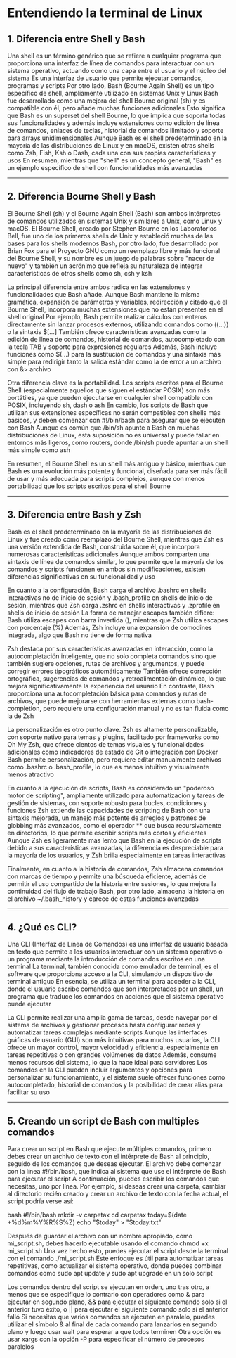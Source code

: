 # Entendiendo la terminal de Linux

## 1. Diferencia entre Shell y Bash

Una shell es un término genérico que se refiere a cualquier programa que proporciona una interfaz de línea de comandos para interactuar con un sistema operativo, actuando como una capa entre el usuario y el núcleo del sistema Es una interfaz de usuario que permite ejecutar comandos, programas y scripts Por otro lado, Bash (Bourne Again Shell) es un tipo específico de shell, ampliamente utilizado en sistemas Unix y Linux Bash fue desarrollado como una mejora del shell Bourne original (sh) y es compatible con él, pero añade muchas funciones adicionales Esto significa que Bash es un superset del shell Bourne, lo que implica que soporta todas sus funcionalidades y además incluye extensiones como edición de línea de comandos, enlaces de teclas, historial de comandos ilimitado y soporte para arrays unidimensionales Aunque Bash es el shell predeterminado en la mayoría de las distribuciones de Linux y en macOS, existen otras shells como Zsh, Fish, Ksh o Dash, cada una con sus propias características y usos En resumen, mientras que "shell" es un concepto general, "Bash" es un ejemplo específico de shell con funcionalidades más avanzadas

---

## 2. Diferencia Bourne Shell y Bash
El Bourne Shell (sh) y el Bourne Again Shell (Bash) son ambos intérpretes de comandos utilizados en sistemas Unix y similares a Unix, como Linux y macOS. El Bourne Shell, creado por Stephen Bourne en los Laboratorios Bell, fue uno de los primeros shells de Unix y estableció muchas de las bases para los shells modernos Bash, por otro lado, fue desarrollado por Brian Fox para el Proyecto GNU como un reemplazo libre y más funcional del Bourne Shell, y su nombre es un juego de palabras sobre "nacer de nuevo" y también un acrónimo que refleja su naturaleza de integrar características de otros shells como sh, csh y ksh

La principal diferencia entre ambos radica en las extensiones y funcionalidades que Bash añade. Aunque Bash mantiene la misma gramática, expansión de parámetros y variables, redirección y citado que el Bourne Shell, incorpora muchas extensiones que no están presentes en el shell original Por ejemplo, Bash permite realizar cálculos con enteros directamente sin lanzar procesos externos, utilizando comandos como ((...)) o la sintaxis $[...] También ofrece características avanzadas como la edición de línea de comandos, historial de comandos, autocompletado con la tecla TAB y soporte para expresiones regulares Además, Bash incluye funciones como $(...) para la sustitución de comandos y una sintaxis más simple para redirigir tanto la salida estándar como la de error a un archivo con &> archivo

Otra diferencia clave es la portabilidad. Los scripts escritos para el Bourne Shell (especialmente aquellos que siguen el estándar POSIX) son más portátiles, ya que pueden ejecutarse en cualquier shell compatible con POSIX, incluyendo sh, dash o ash En cambio, los scripts de Bash que utilizan sus extensiones específicas no serán compatibles con shells más básicos, y deben comenzar con #!/bin/bash para asegurar que se ejecuten con Bash Aunque es común que /bin/sh apunte a Bash en muchas distribuciones de Linux, esta suposición no es universal y puede fallar en entornos más ligeros, como routers, donde /bin/sh puede apuntar a un shell más simple como ash

En resumen, el Bourne Shell es un shell más antiguo y básico, mientras que Bash es una evolución más potente y funcional, diseñada para ser más fácil de usar y más adecuada para scripts complejos, aunque con menos portabilidad que los scripts escritos para el shell Bourne


---


## 3. Diferencia entre Bash y Zsh

Bash es el shell predeterminado en la mayoría de las distribuciones de Linux y fue creado como reemplazo del Bourne Shell, mientras que Zsh es una versión extendida de Bash, construida sobre él, que incorpora numerosas características adicionales  Aunque ambos comparten una sintaxis de línea de comandos similar, lo que permite que la mayoría de los comandos y scripts funcionen en ambos sin modificaciones, existen diferencias significativas en su funcionalidad y uso 

En cuanto a la configuración, Bash carga el archivo .bashrc en shells interactivas no de inicio de sesión y .bash_profile en shells de inicio de sesión, mientras que Zsh carga .zshrc en shells interactivas y .zprofile en shells de inicio de sesión  La forma de manejar escapes también difiere: Bash utiliza escapes con barra invertida (\), mientras que Zsh utiliza escapes con porcentaje (%)  Además, Zsh incluye una expansión de comodines integrada, algo que Bash no tiene de forma nativa 

Zsh destaca por sus características avanzadas en interacción, como la autocompletación inteligente, que no solo completa comandos sino que también sugiere opciones, rutas de archivos y argumentos, y puede corregir errores tipográficos automáticamente  También ofrece corrección ortográfica, sugerencias de comandos y retroalimentación dinámica, lo que mejora significativamente la experiencia del usuario  En contraste, Bash proporciona una autocompletación básica para comandos y rutas de archivos, que puede mejorarse con herramientas externas como bash-completion, pero requiere una configuración manual y no es tan fluida como la de Zsh 

La personalización es otro punto clave. Zsh es altamente personalizable, con soporte nativo para temas y plugins, facilitado por frameworks como Oh My Zsh, que ofrece cientos de temas visuales y funcionalidades adicionales como indicadores de estado de Git o integración con Docker  Bash permite personalización, pero requiere editar manualmente archivos como .bashrc o .bash_profile, lo que es menos intuitivo y visualmente menos atractivo 

En cuanto a la ejecución de scripts, Bash es considerado un "poderoso motor de scripting", ampliamente utilizado para automatización y tareas de gestión de sistemas, con soporte robusto para bucles, condiciones y funciones  Zsh extiende las capacidades de scripting de Bash con una sintaxis mejorada, un manejo más potente de arreglos y patrones de globbing más avanzados, como el operador ** que busca recursivamente en directorios, lo que permite escribir scripts más cortos y eficientes  Aunque Zsh es ligeramente más lento que Bash en la ejecución de scripts debido a sus características avanzadas, la diferencia es despreciable para la mayoría de los usuarios, y Zsh brilla especialmente en tareas interactivas 

Finalmente, en cuanto a la historia de comandos, Zsh almacena comandos con marcas de tiempo y permite una búsqueda eficiente, además de permitir el uso compartido de la historia entre sesiones, lo que mejora la continuidad del flujo de trabajo  Bash, por otro lado, almacena la historia en el archivo ~/.bash_history y carece de estas funciones avanzadas

---

## 4. ¿Qué es CLI?

Una CLI (Interfaz de Línea de Comandos) es una interfaz de usuario basada en texto que permite a los usuarios interactuar con un sistema operativo o un programa mediante la introducción de comandos escritos en una terminal La terminal, también conocida como emulador de terminal, es el software que proporciona acceso a la CLI, simulando un dispositivo de terminal antiguo En esencia, se utiliza un terminal para acceder a la CLI, donde el usuario escribe comandos que son interpretados por un shell, un programa que traduce los comandos en acciones que el sistema operativo puede ejecutar

La CLI permite realizar una amplia gama de tareas, desde navegar por el sistema de archivos y gestionar procesos hasta configurar redes y automatizar tareas complejas mediante scripts Aunque las interfaces gráficas de usuario (GUI) son más intuitivas para muchos usuarios, la CLI ofrece un mayor control, mayor velocidad y eficiencia, especialmente en tareas repetitivas o con grandes volúmenes de datos Además, consume menos recursos del sistema, lo que la hace ideal para servidores Los comandos en la CLI pueden incluir argumentos y opciones para personalizar su funcionamiento, y el sistema suele ofrecer funciones como autocompletado, historial de comandos y la posibilidad de crear alias para facilitar su uso

---

## 5. Creando un script de Bash con multiples comandos

Para crear un script en Bash que ejecute múltiples comandos, primero debes crear un archivo de texto con el intérprete de Bash al principio, seguido de los comandos que deseas ejecutar. El archivo debe comenzar con la línea #!/bin/bash, que indica al sistema que use el intérprete de Bash para ejecutar el script A continuación, puedes escribir los comandos que necesitas, uno por línea. Por ejemplo, si deseas crear una carpeta, cambiar al directorio recién creado y crear un archivo de texto con la fecha actual, el script podría verse así:

bash
#!/bin/bash
mkdir -v carpetax
cd carpetax
today=$(date +%d%m%Y%R%S%Z)
echo "$today" > "$today.txt"


Después de guardar el archivo con un nombre apropiado, como mi_script.sh, debes hacerlo ejecutable usando el comando chmod +x mi_script.sh Una vez hecho esto, puedes ejecutar el script desde la terminal con el comando ./mi_script.sh Este enfoque es útil para automatizar tareas repetitivas, como actualizar el sistema operativo, donde puedes combinar comandos como sudo apt update y sudo apt upgrade en un solo script

Los comandos dentro del script se ejecutan en orden, uno tras otro, a menos que se especifique lo contrario con operadores como & para ejecutar en segundo plano, && para ejecutar el siguiente comando solo si el anterior tuvo éxito, o || para ejecutar el siguiente comando solo si el anterior falló Si necesitas que varios comandos se ejecuten en paralelo, puedes utilizar el símbolo & al final de cada comando para lanzarlos en segundo plano y luego usar wait para esperar a que todos terminen Otra opción es usar xargs con la opción -P para especificar el número de procesos paralelos